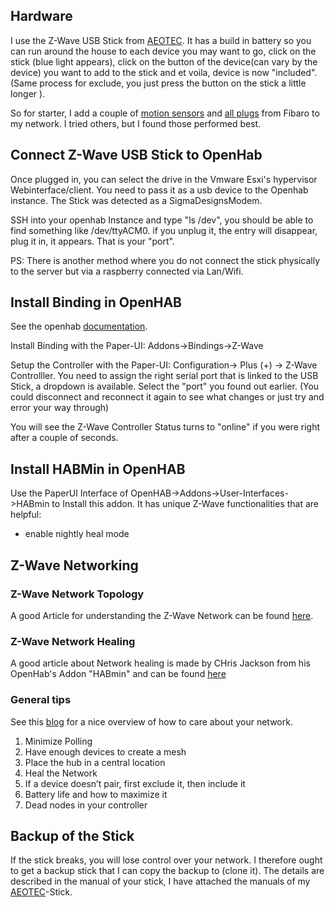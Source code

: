 ## Hardware
I use the Z-Wave USB Stick from [AEOTEC](https://amzn.to/2UUN67n). It has a build in battery so you can run around the house to each device you may want to go, click on the stick (blue light appears), click on the button of the device(can vary by the device) you want to add to the stick and et voila, device is now "included". (Same process for exclude, you just press the button on the stick a little longer ). 

So for starter, I add a couple of [motion sensors](https://amzn.to/2Sp0nYU) and [all plugs](https://amzn.to/2UUiFOI) from Fibaro to my network. I tried others, but I found those performed best. 

## Connect Z-Wave USB Stick to OpenHab
Once plugged in, you can select the drive in the Vmware Esxi's hypervisor Webinterface/client. You need to pass it as a usb device to the Openhab instance. The Stick was detected as a SigmaDesignsModem. 

SSH into your openhab Instance and type "ls /dev", you should be able to find something like /dev/ttyACM0. if you unplug it, the entry will disappear, plug it in, it appears. That is your "port". 

PS: There is another method where you do not connect the stick physically to the server but via a raspberry connected via Lan/Wifi. 

## Install Binding in OpenHAB

See the openhab [documentation](https://www.openhab.org/addons/bindings/zwave).

Install Binding with the Paper-UI: Addons->Bindings->Z-Wave

Setup the Controller with the Paper-UI: Configuration-> Plus (+) -> Z-Wave Controlller. You need to assign the right serial port that is linked to the USB Stick, a dropdown is available. Select the "port" you found out earlier. (You could disconnect and reconnect it again to see what changes or just try and error your way through) 

You will see the Z-Wave Controller Status turns to "online" if you were right after a couple of seconds.

## Install HABMin in OpenHAB
Use the PaperUI Interface of OpenHAB->Addons->User-Interfaces->HABmin to Install this addon. It has unique Z-Wave functionalities that are helpful: 
- enable nightly heal mode


## Z-Wave Networking

### Z-Wave Network Topology
A good Article for understanding the Z-Wave Network can be found [here](https://www.vesternet.com/resources/technology-indepth/understanding-z-wave-networks/).


### Z-Wave Network Healing
A good article about Network healing is made by CHris Jackson from his OpenHab's Addon "HABmin" and can be found [here](https://github.com/cdjackson/HABmin/wiki/Z-Wave-Network-Healing)

### General tips
See this [blog](https://drzwave.blog/2017/01/20/seven-habits-of-highly-effective-z-wave-networks-for-consumers/) for a nice overview of how to care about your network. 
1. Minimize Polling
2. Have enough devices to create a mesh
3. Place the hub in a central location
4. Heal the Network
5. If a device doesn’t pair, first exclude it, then include it
6. Battery life and how to maximize it
7.  Dead nodes in your controller


## Backup of the Stick
If the stick breaks, you will lose control over your network. I therefore ought to get a backup stick that I can copy the backup to (clone it). The details are described in the manual of your stick, I have attached the manuals of my [AEOTEC](https://amzn.to/2UUN67n)-Stick.

